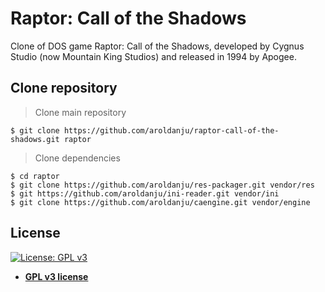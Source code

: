 # Raptor: Call of the Shadows
Clone of DOS game Raptor: Call of the Shadows, developed by Cygnus Studio (now Mountain King Studios) and released in 1994 by Apogee.

## Clone repository
> Clone main repository
```shell
$ git clone https://github.com/aroldanju/raptor-call-of-the-shadows.git raptor
```

> Clone dependencies
```shell
$ cd raptor
$ git clone https://github.com/aroldanju/res-packager.git vendor/res
$ git https://github.com/aroldanju/ini-reader.git vendor/ini
$ git clone https://github.com/aroldanju/caengine.git vendor/engine
```

## License

[![License: GPL v3](https://img.shields.io/badge/License-GPLv3-blue.svg)](https://www.gnu.org/licenses/gpl-3.0)

- **[GPL v3 license](https://opensource.org/licenses/GPL-3.0)**
